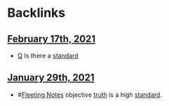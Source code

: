 
# Backlinks
## [February 17th, 2021](<February 17th, 2021.md>)
- [Q](<Q.md>) Is there a [standard](<standard.md>)

## [January 29th, 2021](<January 29th, 2021.md>)
- #[Fleeting Notes](<Fleeting Notes.md>) objective [truth](<truth.md>) is a high [standard](<standard.md>).

